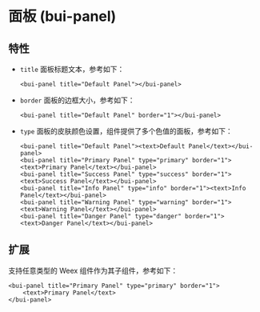 # 面板 \(bui-panel\)

## 特性

* `title` 面板标题文本，参考如下：

  ```
  <bui-panel title="Default Panel"></bui-panel>
  ```
* `border` 面板的边框大小，参考如下：

  ```
  <bui-panel title="Default Panel" border="1"></bui-panel>
  ```
* `type` 面板的皮肤颜色设置，组件提供了多个色值的面板，参考如下：

  ```
  <bui-panel title="Default Panel"><text>Default Panel</text></bui-panel>
  <bui-panel title="Primary Panel" type="primary" border="1"><text>Primary Panel</text></bui-panel>
  <bui-panel title="Success Panel" type="success" border="1"><text>Success Panel</text></bui-panel>
  <bui-panel title="Info Panel" type="info" border="1"><text>Info Panel</text></bui-panel>
  <bui-panel title="Warning Panel" type="warning" border="1"><text>Warning Panel</text></bui-panel>
  <bui-panel title="Danger Panel" type="danger" border="1"><text>Danger Panel</text></bui-panel>
  ```
  
  
## 扩展

支持任意类型的 Weex 组件作为其子组件，参考如下：

```
<bui-panel title="Primary Panel" type="primary" border="1">
    <text>Primary Panel</text>
</bui-panel>
```







